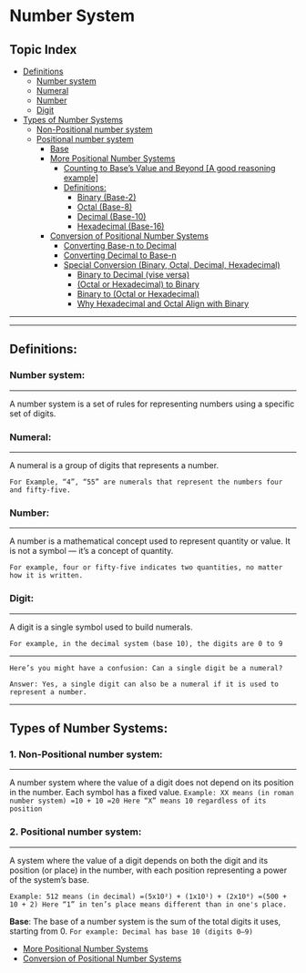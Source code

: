 # Number System

## Topic Index

- [Definitions](#definitions)
  - [Number system](#number-system-1)
  - [Numeral](#numeral)
  - [Number](#number)
  - [Digit](#digit)
- [Types of Number Systems](#types-of-number-systems)
  - [Non-Positional number system](#1-non-positional-number-system)
  - [Positional number system](#2-positional-number-system)
    - [Base](#base)
    - [More Positional Number Systems](positional_ns/types.md)
      - [Counting to Base’s Value and Beyond [A good reasoning example]](positional_ns/count.md)
      - [Definitions:](positional_ns/types.md#definitions)
        - [Binary (Base-2)](positional_ns/types.md#1-binary-base-2-a-number-system-where-the-base-is-2)
        - [Octal (Base-8)](positional_ns/types.md#2-octal-base-8-a-number-system-where-the-base-is-8)
        - [Decimal (Base-10)](positional_ns/types.md#3-decimal-base-10-a-number-system-where-the-base-is-10)
        - [Hexadecimal (Base-16)](positional_ns/types.md#4-hexadecimal-base-16-a-number-system-where-the-base-is-16)
    - [Conversion of Positional Number Systems](conversion.md)
      - [Converting Base-n to Decimal](positional_ns/conv/nToDec.md)
      - [Converting Decimal to Base-n](positional_ns/conv/decToN.md)
      - [Special Conversion (Binary, Octal, Decimal, Hexadecimal)](positional_ns/conv/special/binOctDecHex.md)
        - [Binary to Decimal (vise versa)](positional_ns/conv/special/binToDecV.md)
        - [(Octal or Hexadecimal) to Binary](positional_ns/conv/special/octHexToBin.md)
        - [Binary to (Octal or Hexadecimal)](positional_ns/conv/special/binToOctHex.md)
        - [Why Hexadecimal and Octal Align with Binary](positional_ns/conv/special/why.md)

---
---
## Definitions:

### **Number system**: 
---
A number system is a set of rules for representing numbers using a specific set of digits.

### **Numeral**: 
---
A numeral is a group of digits that represents a number.

`For Example, “4”, “55” are numerals that represent the numbers four and fifty-five.`

### **Number**: 
---
A number is a mathematical concept used to represent quantity or value. It is not a symbol — it’s a concept of quantity.

`For example, four or fifty-five indicates two quantities, no matter how it is written.`

### **Digit**: 
---
A digit is a single symbol used to build numerals. 

`For example, in the decimal system (base 10), the digits are 0 to 9`


---
```
Here’s you might have a confusion: Can a single digit be a numeral?

Answer: Yes, a single digit can also be a numeral if it is used to represent a number.
```
---

## Types of Number Systems:

### 1. Non-Positional number system:
---
A number system where the value of a digit does not depend on its position in the number. Each symbol has a fixed value.
`
Example:
XX means (in roman number system)
=10 + 10
=20
Here “X” means 10 regardless of its position
`

### 2. Positional number system:
---
A system where the value of a digit depends on both the digit and its position (or place) in the number, with each position representing a power of the system’s base.

`
Example:
512 means (in decimal)
=(5x10²) + (1x10¹) + (2x10⁰)
=(500 + 10 + 2)
Here “1” in ten’s place means different than in one's place.
`

**Base**: The base of a number system is the sum of the total digits it uses, starting from 0. 
`For example: Decimal has base 10 (digits 0–9)`




- [More Positional Number Systems](positional_ns/types.md)
- [Conversion of Positional Number Systems](positional_ns/conversion.md)
